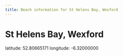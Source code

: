 ```yaml
---
title: Beach information for St Helens Bay, Wexford
---
```

# St Helens Bay, Wexford 

<div class="location-info">latitude: 52.80665171 longitude: -6.32000000</div>
<div id="met-eireann-warnings" onload="get_met_eireann_warnings(EI30)"></div>
<div></div>
